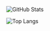 <div>

![GitHub Stats](https://github-readme-stats.vercel.app/api?username=Julia-alt-0w0&show_icons=true&theme=catppuccin_mocha)

![Top Langs](https://github-readme-stats.vercel.app/api/top-langs?username=Julia-alt-0w0&layout=compact&langs_count=8&card_width=320&theme=catppuccin_mocha)

</div>
